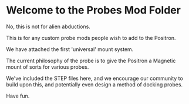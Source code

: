 # Welcome to the Probes Mod Folder
No, this is not for alien abductions.

This is for any custom probe mods people wish to add to the Positron.

We have attached the first 'universal' mount system.

The current philosophy of the probe is to give the Positron a Magnetic mount of sorts for various probes.

We've included the STEP files here, and we encourage our community to build upon this, and potentially even design a method of docking probes.

Have fun.